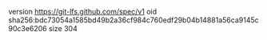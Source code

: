 version https://git-lfs.github.com/spec/v1
oid sha256:bdc73054a1585bd49b2a36cf984c760edf29b04b14881a56ca9145c90c3e6206
size 304
